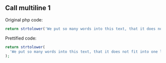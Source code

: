 ## Call multiline 1

Original php code:

```php
return strtolower('We put so many words into this text, that it does not fit into one line.');
```

Prettified code:

```php
return strtolower(
  'We put so many words into this text, that it does not fit into one line.',
);
```
